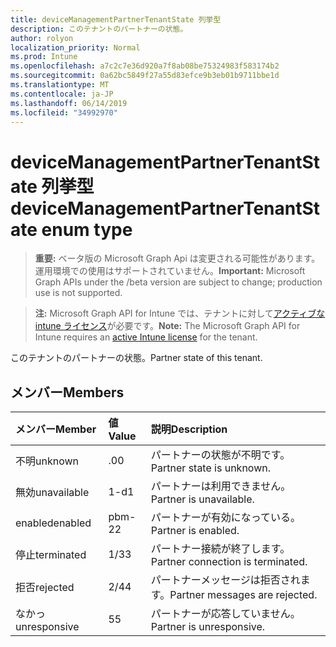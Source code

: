 ```yaml
---
title: deviceManagementPartnerTenantState 列挙型
description: このテナントのパートナーの状態。
author: rolyon
localization_priority: Normal
ms.prod: Intune
ms.openlocfilehash: a7c2c7e36d920a7f8ab08be75324983f583174b2
ms.sourcegitcommit: 0a62bc5849f27a55d83efce9b3eb01b9711bbe1d
ms.translationtype: MT
ms.contentlocale: ja-JP
ms.lasthandoff: 06/14/2019
ms.locfileid: "34992970"
---
```

# <a name="devicemanagementpartnertenantstate-enum-type"></a><span data-ttu-id="ce61c-103">deviceManagementPartnerTenantState 列挙型</span><span class="sxs-lookup"><span data-stu-id="ce61c-103">deviceManagementPartnerTenantState enum type</span></span>

> <span data-ttu-id="ce61c-104">**重要:** ベータ版の Microsoft Graph Api は変更される可能性があります。運用環境での使用はサポートされていません。</span><span class="sxs-lookup"><span data-stu-id="ce61c-104">**Important:** Microsoft Graph APIs under the /beta version are subject to change; production use is not supported.</span></span>

> <span data-ttu-id="ce61c-105">**注:** Microsoft Graph API for Intune では、テナントに対して[アクティブな intune ライセンス](https://go.microsoft.com/fwlink/?linkid=839381)が必要です。</span><span class="sxs-lookup"><span data-stu-id="ce61c-105">**Note:** The Microsoft Graph API for Intune requires an [active Intune license](https://go.microsoft.com/fwlink/?linkid=839381) for the tenant.</span></span>

<span data-ttu-id="ce61c-106">このテナントのパートナーの状態。</span><span class="sxs-lookup"><span data-stu-id="ce61c-106">Partner state of this tenant.</span></span>

## <a name="members"></a><span data-ttu-id="ce61c-107">メンバー</span><span class="sxs-lookup"><span data-stu-id="ce61c-107">Members</span></span>
|<span data-ttu-id="ce61c-108">メンバー</span><span class="sxs-lookup"><span data-stu-id="ce61c-108">Member</span></span>|<span data-ttu-id="ce61c-109">値</span><span class="sxs-lookup"><span data-stu-id="ce61c-109">Value</span></span>|<span data-ttu-id="ce61c-110">説明</span><span class="sxs-lookup"><span data-stu-id="ce61c-110">Description</span></span>|
|:---|:---|:---|
|<span data-ttu-id="ce61c-111">不明</span><span class="sxs-lookup"><span data-stu-id="ce61c-111">unknown</span></span>|<span data-ttu-id="ce61c-112">.0</span><span class="sxs-lookup"><span data-stu-id="ce61c-112">0</span></span>|<span data-ttu-id="ce61c-113">パートナーの状態が不明です。</span><span class="sxs-lookup"><span data-stu-id="ce61c-113">Partner state is unknown.</span></span>|
|<span data-ttu-id="ce61c-114">無効</span><span class="sxs-lookup"><span data-stu-id="ce61c-114">unavailable</span></span>|<span data-ttu-id="ce61c-115">1-d</span><span class="sxs-lookup"><span data-stu-id="ce61c-115">1</span></span>|<span data-ttu-id="ce61c-116">パートナーは利用できません。</span><span class="sxs-lookup"><span data-stu-id="ce61c-116">Partner is unavailable.</span></span>|
|<span data-ttu-id="ce61c-117">enabled</span><span class="sxs-lookup"><span data-stu-id="ce61c-117">enabled</span></span>|<span data-ttu-id="ce61c-118">pbm-2</span><span class="sxs-lookup"><span data-stu-id="ce61c-118">2</span></span>|<span data-ttu-id="ce61c-119">パートナーが有効になっている。</span><span class="sxs-lookup"><span data-stu-id="ce61c-119">Partner is enabled.</span></span>|
|<span data-ttu-id="ce61c-120">停止</span><span class="sxs-lookup"><span data-stu-id="ce61c-120">terminated</span></span>|<span data-ttu-id="ce61c-121">1/3</span><span class="sxs-lookup"><span data-stu-id="ce61c-121">3</span></span>|<span data-ttu-id="ce61c-122">パートナー接続が終了します。</span><span class="sxs-lookup"><span data-stu-id="ce61c-122">Partner connection is terminated.</span></span>|
|<span data-ttu-id="ce61c-123">拒否</span><span class="sxs-lookup"><span data-stu-id="ce61c-123">rejected</span></span>|<span data-ttu-id="ce61c-124">2/4</span><span class="sxs-lookup"><span data-stu-id="ce61c-124">4</span></span>|<span data-ttu-id="ce61c-125">パートナーメッセージは拒否されます。</span><span class="sxs-lookup"><span data-stu-id="ce61c-125">Partner messages are rejected.</span></span>|
|<span data-ttu-id="ce61c-126">なかっ</span><span class="sxs-lookup"><span data-stu-id="ce61c-126">unresponsive</span></span>|<span data-ttu-id="ce61c-127">5</span><span class="sxs-lookup"><span data-stu-id="ce61c-127">5</span></span>|<span data-ttu-id="ce61c-128">パートナーが応答していません。</span><span class="sxs-lookup"><span data-stu-id="ce61c-128">Partner is unresponsive.</span></span>|





